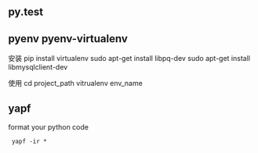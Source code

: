 ## py.test

## pyenv pyenv-virtualenv
安装
pip install virtualenv
sudo apt-get install libpq-dev
sudo apt-get install libmysqlclient-dev

使用
cd project_path
vitrualenv env_name


## yapf
format your python code
```
 yapf -ir *
 ```
